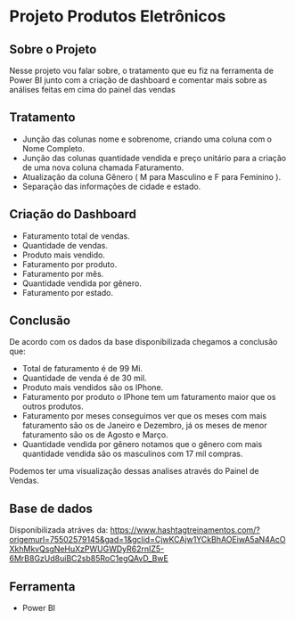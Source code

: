 # Projeto Produtos Eletrônicos

## Sobre o Projeto

Nesse projeto vou falar sobre, o tratamento que eu fiz na ferramenta de Power BI junto com a criação de dashboard
e comentar mais sobre as análises feitas em cima do painel das vendas 

## Tratamento
- Junção das colunas nome e sobrenome, criando uma coluna com o Nome Completo.
- Junção das colunas quantidade vendida e preço unitário para a criação de uma nova coluna chamada Faturamento. 
- Atualização da coluna Gênero ( M para Masculino e F para Feminino ).
- Separação das informações de cidade e estado.

## Criação do Dashboard

 - Faturamento total de vendas.
- Quantidade de vendas.
- Produto mais vendido.
- Faturamento por produto.
- Faturamento por mês.
- Quantidade vendida por gênero.
- Faturamento por estado.

## Conclusão

De acordo com os dados da base disponibilizada chegamos a conclusão que:

- Total de faturamento é de 99 Mi.
- Quantidade de venda é de 30 mil. 
- Produto mais vendidos são os IPhone.
- Faturamento por produto o IPhone tem um faturamento maior que os outros produtos.
- Faturamento por meses conseguimos ver que os meses com mais faturamento são os de Janeiro e Dezembro, já os meses de menor faturamento são os de Agosto e Março.
- Quantidade vendida por gênero notamos que o gênero com mais quantidade vendida são os masculinos com 17 mil compras.

Podemos ter uma visualização dessas analises através do Painel de Vendas.

## Base de dados 
Disponibilizada atráves da: https://www.hashtagtreinamentos.com/?origemurl=75502579145&gad=1&gclid=CjwKCAjw1YCkBhAOEiwA5aN4AcOXkhMkvQsgNeHuXzPWUGWDyR62rnIZ5-6MrB8GzUd8uiBC2sb85RoC1egQAvD_BwE


## Ferramenta 

- Power BI 
